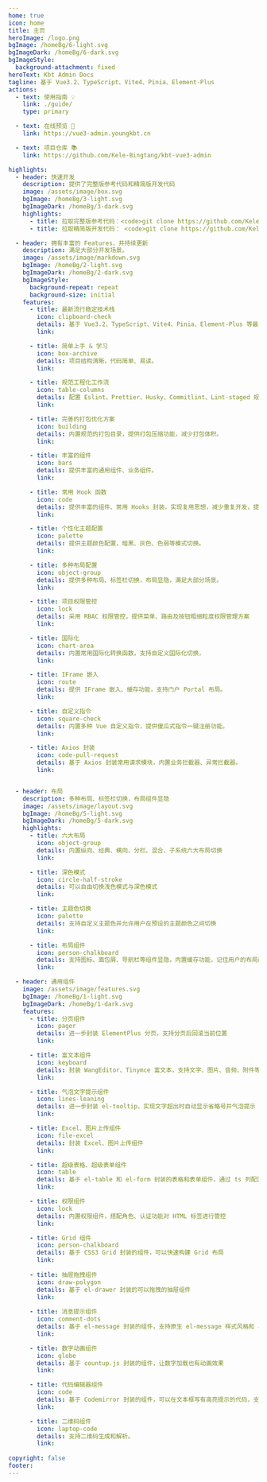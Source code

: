 ```yaml
---
home: true
icon: home
title: 主页
heroImage: /logo.png
bgImage: /homeBg/6-light.svg
bgImageDark: /homeBg/6-dark.svg
bgImageStyle:
  background-attachment: fixed
heroText: Kbt Admin Docs
tagline: 基于 Vue3.2、TypeScript、Vite4、Pinia、Element-Plus
actions:
  - text: 使用指南 💡
    link: ./guide/
    type: primary

  - text: 在线预览 👀
    link: https://vue3-admin.youngkbt.cn

  - text: 项目仓库 📚
    link: https://github.com/Kele-Bingtang/kbt-vue3-admin

highlights:
  - header: 快速开发
    description: 提供了完整版参考代码和精简版开发代码
    image: /assets/image/box.svg
    bgImage: /homeBg/3-light.svg
    bgImageDark: /homeBg/3-dark.svg
    highlights:
      - title: 拉取完整版参考代码：<code>git clone https://github.com/Kele-Bingtang/kbt-vue3-admin.git</code>。
      - title: 拉取精简版开发代码： <code>git clone https://github.com/Kele-Bingtang/kbt-vue3-template.git</code> 可切换分支，master 为国际化，no-i18n 为非国际化。

  - header: 拥有丰富的 Features，并持续更新
    description: 满足大部分开发场景。
    image: /assets/image/markdown.svg
    bgImage: /homeBg/2-light.svg
    bgImageDark: /homeBg/2-dark.svg
    bgImageStyle:
      background-repeat: repeat
      background-size: initial
    features:
      - title: 最新流行稳定技术栈
        icon: clipboard-check
        details: 基于 Vue3.2、TypeScript、Vite4、Pinia、Element-Plus 等最新技术栈开发
        link: 

      - title: 简单上手 & 学习
        icon: box-archive
        details: 项目结构清晰，代码简单、易读。
        link: 

      - title: 规范工程化工作流
        icon: table-columns
        details: 配置 Eslint、Prettier、Husky、Commitlint、Lint-staged 规范前端工程代码规范。
        link: 

      - title: 完善的打包优化方案
        icon: building
        details: 内置规范的打包目录，提供打包压缩功能，减少打包体积。
        link: 

      - title: 丰富的组件
        icon: bars
        details: 提供丰富的通用组件、业务组件。
        link: 

      - title: 常用 Hook 函数
        icon: code
        details: 提供丰富的组件、常用 Hooks 封装，实现复用思想，减少重复开发，提高效率。
        link: 

      - title: 个性化主题配置
        icon: palette
        details: 提供主题颜色配置，暗黑、灰色、色弱等模式切换。
        link: 

      - title: 多种布局配置
        icon: object-group
        details: 提供多种布局、标签栏切换，布局显隐，满足大部分场景。
        link: 

      - title: 项目权限管控
        icon: lock
        details: 采用 RBAC 权限管控，提供菜单、路由及按钮粗细粒度权限管理方案
        link: 

      - title: 国际化
        icon: chart-area
        details: 内置常用国际化转换函数，支持自定义国际化切换，
        link: 

      - title: IFrame 嵌入
        icon: route
        details: 提供 IFrame 嵌入、缓存功能，支持门户 Portal 布局。
        link: 

      - title: 自定义指令
        icon: square-check
        details: 内置多种 Vue 自定义指令，提供傻瓜式指令一键注册功能。
        link: 

      - title: Axios 封装
        icon: code-pull-request
        details: 基于 Axios 封装常用请求模块，内置业务拦截器、异常拦截器。
        link: 


  - header: 布局
    description: 多种布局、标签栏切换，布局组件显隐
    image: /assets/image/layout.svg
    bgImage: /homeBg/5-light.svg
    bgImageDark: /homeBg/5-dark.svg
    highlights:
      - title: 六大布局
        icon: object-group
        details: 内置纵向、经典、横向、分栏、混合、子系统六大布局切换
        link: 

      - title: 深色模式
        icon: circle-half-stroke
        details: 可以自由切换浅色模式与深色模式
        link: 

      - title: 主题色切换
        icon: palette
        details: 支持自定义主题色并允许用户在预设的主题颜色之间切换
        link: 

      - title: 布局组件
        icon: person-chalkboard
        details: 支持图标、面包屑、导航栏等组件显隐，内置缓存功能，记住用户的布局配置
        link: 

  - header: 通用组件
    image: /assets/image/features.svg
    bgImage: /homeBg/1-light.svg
    bgImageDark: /homeBg/1-dark.svg
    features:
      - title: 分页组件
        icon: pager
        details: 进一步封装 ElementPlus 分页，支持分页后回滚当前位置
        link: 

      - title: 富文本组件
        icon: keyboard
        details: 封装 WangEditor、Tinymce 富文本，支持文字、图片、音频、附件等功能
        link: 

      - title: 气泡文字提示组件
        icon: lines-leaning
        details: 进一步封装 el-tooltip，实现文字超出时自动显示省略号并气泡提示
        link: 

      - title: Excel、图片上传组件
        icon: file-excel
        details: 封装 Excel、图片上传组件
        link: 

      - title: 超级表格、超级表单组件
        icon: table
        details: 基于 el-table 和 el-form 封装的表格和表单组件，通过 ts 列配置项代码代替复杂的 template 标签
        link: 

      - title: 权限组件
        icon: lock
        details: 内置权限组件，搭配角色、认证功能对 HTML 标签进行管控
        link: 

      - title: Grid 组件
        icon: person-chalkboard
        details: 基于 CSS3 Grid 封装的组件，可以快速构建 Grid 布局
        link: 
      
      - title: 抽屉拖拽组件
        icon: draw-polygon
        details: 基于 el-drawer 封装的可以拖拽的抽屉组件
        link: 
      
      - title: 消息提示组件
        icon: comment-dots
        details: 基于 el-message 封装的组件，支持原生 el-message 样式风格和 antd-message 样式风格
        link: 

      - title: 数字动画组件
        icon: globe
        details: 基于 countup.js 封装的组件，让数字加载也有动画效果
        link: 

      - title: 代码编辑器组件
        icon: code
        details: 基于 Codemirror 封装的组件，可以在文本框写有高亮提示的代码，支持 Java、SQL、JavaScript 等流行语言。
        link: 

      - title: 二维码组件
        icon: laptop-code
        details: 支持二维码生成和解析。
        link: 
      
copyright: false
footer: 
---
```

